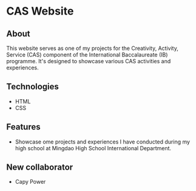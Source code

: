 # CAS Website

## About
This website serves as one of my projects for the Creativity, Activity, Service (CAS) component of the International Baccalaureate (IB) programme. It's designed to showcase various CAS activities and experiences.

## Technologies
- HTML
- CSS

## Features
- Showcase ome projects and experiences I have conducted during my high school at Mingdao High School International Department. 

## New collaborator
- Capy Power